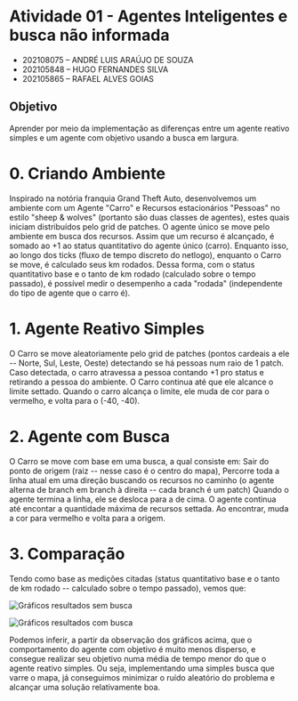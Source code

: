 # Atividade 01 - Agentes Inteligentes e busca não informada
- 202108075 – ANDRÉ LUIS ARAÚJO DE SOUZA<br>
- 202105848 – HUGO FERNANDES SILVA<br>
- 202105865 – RAFAEL ALVES GOIAS<br>

## Objetivo
Aprender por meio da implementação as diferenças entre um agente reativo
simples e um agente com objetivo usando a busca em largura.

# 0. Criando Ambiente
Inspirado na notória franquia Grand Theft Auto, desenvolvemos um ambiente com um Agente "Carro" e Recursos estacionários "Pessoas" no estilo "sheep & wolves" (portanto são duas classes de agentes), estes quais iniciam distribuídos pelo grid de patches.
O agente único se move pelo ambiente em busca dos recursos. Assim que um recurso é alcançado, é somado ao +1 ao status quantitativo do agente único (carro).
Enquanto isso, ao longo dos ticks (fluxo de tempo discreto do netlogo), enquanto o Carro se move, é calculado seus km rodados.
Dessa forma, com o status quantitativo base e o tanto de km rodado (calculado sobre o tempo passado), é possível medir o desempenho a cada "rodada" (independente do tipo de agente que o carro é).

# 1. Agente Reativo Simples
O Carro se move aleatoriamente pelo grid de patches (pontos cardeais a ele -- Norte, Sul, Leste, Oeste) detectando se há pessoas num raio de 1 patch.
Caso detectada, o carro atravessa a pessoa contando +1 pro status e retirando a pessoa do ambiente.
O Carro continua até que ele alcance o limite settado.
Quando o carro alcança o limite, ele muda de cor para o vermelho, e volta para o (-40, -40).

# 2. Agente com Busca
O Carro se move com base em uma busca, a qual consiste em:
Sair do ponto de origem (raiz -- nesse caso é o centro do mapa),
Percorre toda a linha atual em uma direção buscando os recursos no caminho (o agente alterna de branch em branch à direita -- cada branch é um patch)
Quando o agente termina a linha, ele se desloca para a de cima. O agente continua até encontar a quantidade máxima de recursos settada.
Ao encontrar, muda a cor para vermelho e volta para a origem.

# 3. Comparação
Tendo como base as medições citadas (status quantitativo base e o tanto de km rodado -- calculado sobre o tempo passado), vemos que:

![Gráficos resultados sem busca](https://github.com/HugoF-Silva/netlogo_duel_ahr/blob/main/atividade_01/Graficos_Desempenho/Sem-busca.jpg?raw=true)
 
![Gráficos resultados com busca](https://github.com/HugoF-Silva/netlogo_duel_ahr/blob/main/atividade_01/Graficos_Desempenho/Com-busca.jpg?raw=true)

Podemos inferir, a partir da observação dos gráficos acima, que o comportamento do agente com objetivo é muito menos disperso, e consegue realizar seu objetivo numa média de tempo menor do que o agente reativo simples. Ou seja, implementando uma simples busca que varre o mapa, já conseguimos minimizar o ruído aleatório do problema e alcançar uma solução relativamente boa.
